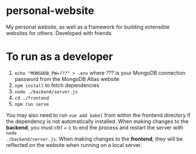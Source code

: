 # personal-website
My personal website, as well as a framework for building extensible websites for others. Developed with friends
 
# To run as a developer
<ol>
    <li><code>echo "MONGODB_PW=<i>???</i>" &gt; .env</code> where <i>???</i> is your MongoDB connection password from the MongoDB Atlas website</li>
    <li><code>npm install</code> to fetch dependencies</li>
    <li><code>node ./backend/server.js</code></li>
    <li><code>cd ./frontend</code></li>
    <li><code>npm run serve</code></li>
</ol>

You may also need to run <code>vue add babel</code> from within the frontend directory if the dependency is not automatically installed.
When making changes to the <b>backend</b>, you must ctrl + c to end the process and restart the server with <code>node ./backend/server.js</code>.
When making changes to the <b>frontend</b>, they will be reflected on the website when running on a local server. 

